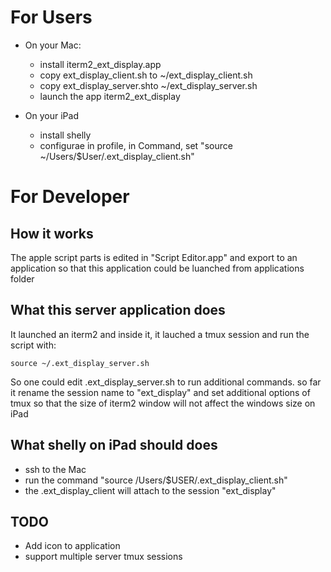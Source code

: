 # For Users

- On your Mac:

    - install iterm2_ext_display.app
    - copy ext_display_client.sh to ~/ext_display_client.sh
    - copy ext_display_server.shto ~/ext_display_server.sh
    - launch the app iterm2_ext_display

- On your iPad

    - install shelly
    - configurae in profile, in Command, set "source ~/Users/$User/.ext_display_client.sh"

# For Developer

## How it works

The apple script parts is edited in "Script Editor.app" and export to an
application so that this application could be luanched from applications folder

## What this server application does

It launched an iterm2 and inside it, it lauched a tmux session and run the
script with:

```
source ~/.ext_display_server.sh
```

So one could edit .ext_display_server.sh to run additional commands.
so far it rename the session name to "ext_display" and set additional options
of tmux so that the size of iterm2 window will not affect the windows size on
iPad

## What shelly on iPad should does

- ssh to the Mac
- run the command "source /Users/$USER/.ext_display_client.sh"
- the .ext_display_client will attach to the session "ext_display"

## TODO

- Add icon to application
- support multiple server tmux sessions

